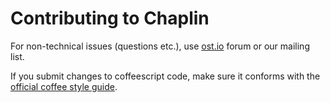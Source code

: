 # Contributing to Chaplin
For non-technical issues (questions etc.),
use [ost.io](http://ost.io/chaplinjs/chaplin) forum or our mailing list.

If you submit changes to coffeescript code, make sure it conforms with the
[official coffee style guide](https://github.com/polarmobile/coffeescript-style-guide).
